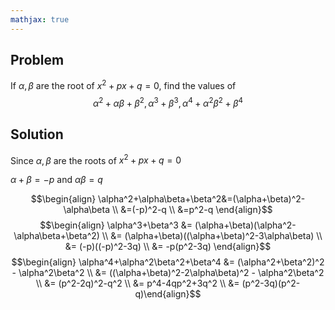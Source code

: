 ```yaml
---
mathjax: true
---
```


## Problem 
If $\alpha,\beta$ are the root of $x^2+px+q=0$, find the values of 
$$\alpha^2+\alpha\beta+\beta^2, \alpha^3+\beta^3, \alpha^4+\alpha^2\beta^2+\beta^4$$

## Solution

Since $\alpha,\beta$ are the roots of $x^2+px+q=0$

$\alpha+\beta=-p$ and $\alpha\beta=q$

$$\begin{align} \alpha^2+\alpha\beta+\beta^2&=(\alpha+\beta)^2-\alpha\beta \\
                                            &=(-p)^2-q \\
                                            &=p^2-q \end{align}$$
$$\begin{align} \alpha^3+\beta^3 &= (\alpha+\beta)(\alpha^2-\alpha\beta+\beta^2) \\
                                 &= (\alpha+\beta)((\alpha+\beta)^2-3\alpha\beta) \\
                                 &= (-p)((-p)^2-3q) \\
                                 &= -p(p^2-3q) \end{align}$$
$$\begin{align} \alpha^4+\alpha^2\beta^2+\beta^4 &= (\alpha^2+\beta^2)^2 - \alpha^2\beta^2 \\
                                                 &= ((\alpha+\beta)^2-2\alpha\beta)^2 - \alpha^2\beta^2 \\
                                                 &= (p^2-2q)^2-q^2 \\
                                                 &= p^4-4qp^2+3q^2 \\
                                                 &= (p^2-3q)(p^2-q)\end{align}$$
                                            
